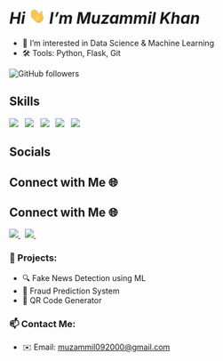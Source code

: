 # ***Hi <img src="https://raw.githubusercontent.com/ABSphreak/ABSphreak/master/gifs/Hi.gif" width="30px"> I’m Muzammil Khan***
- 👀 I’m interested in Data Science & Machine Learning
- 🛠️ Tools: Python, Flask, Git

![GitHub followers](https://img.shields.io/github/followers/muzammil-55?label=Followers&style=for-the-badge)

## **Skills**
<p align="left">
  <a href="https://www.python.org/" target="_blank" style="text-decoration: none;">
    <img src="https://cdn.jsdelivr.net/gh/devicons/devicon/icons/python/python-original.svg" height="40"/>
  </a>&nbsp;
  <a href="https://www.java.com/en/" target="_blank" style="text-decoration: none;">
    <img src="https://cdn.jsdelivr.net/gh/devicons/devicon/icons/java/java-original.svg" height="40"/>
  </a>&nbsp;
  <a href="https://en.wikipedia.org/wiki/C_(programming_language)" target="_blank" style="text-decoration: none;">
    <img src="https://cdn.jsdelivr.net/gh/devicons/devicon/icons/c/c-original.svg" height="40"/>
  </a>&nbsp;
  <a href="https://git-scm.com/" target="_blank" style="text-decoration: none;">
    <img src="https://cdn.jsdelivr.net/gh/devicons/devicon/icons/git/git-original.svg" height="40"/>
  </a>&nbsp;
  <a href="https://developer.mozilla.org/en-US/docs/Web/HTML" target="_blank" style="text-decoration: none;">
    <img src="https://cdn.jsdelivr.net/gh/devicons/devicon/icons/html5/html5-original.svg" height="40"/>
  </a>
</p>

## Socials
## Connect with Me 🌐

## Connect with Me 🌐

<p align="left">
  <a href="https://www.linkedin.com/in/muzammil55" target="_blank">
    <img src="https://cdn.jsdelivr.net/gh/devicons/devicon/icons/linkedin/linkedin-original.svg" height="40"/>
  </a>&nbsp;
  <a href="https://github.com/muzammil-55" target="_blank">
    <img src="https://cdn.jsdelivr.net/gh/devicons/devicon/icons/github/github-original.svg" height="40"/>
  </a>&nbsp;
</p>








### 🧠 Projects:
- 🔍 Fake News Detection using ML
- 🔐 Fraud Prediction System
- 📱 QR Code Generator

### 📫 Contact Me:
- ✉️ Email: muzammil092000@gmail.com
